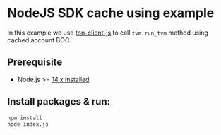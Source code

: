 # NodeJS SDK cache using example

In this example we use [ton-client-js](https://github.com/tonlabs/ton-client-js) to call `tvm.run_tvm` method using cached account BOC.

## Prerequisite

* Node.js >= [14.x installed](https://nodejs.org)


## Install packages & run:

```sh
npm install
node index.js
```
